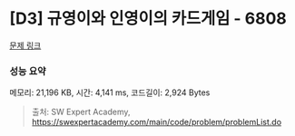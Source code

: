 # [D3] 규영이와 인영이의 카드게임 - 6808 

[문제 링크](https://swexpertacademy.com/main/code/problem/problemDetail.do?contestProbId=AWgv9va6HnkDFAW0) 

### 성능 요약

메모리: 21,196 KB, 시간: 4,141 ms, 코드길이: 2,924 Bytes



> 출처: SW Expert Academy, https://swexpertacademy.com/main/code/problem/problemList.do